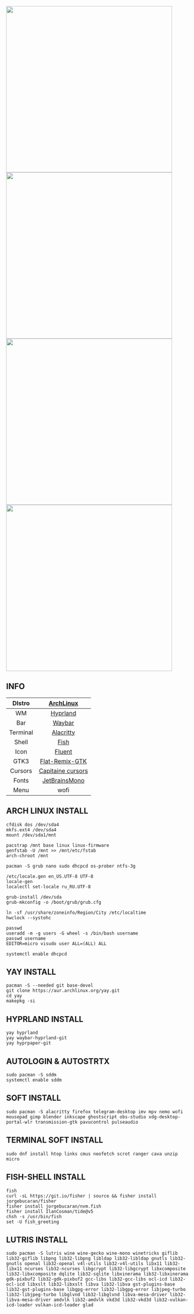 <img src="1" width="450" align="center"> 
<img src="1" width="450" align="center">
<img src="1" width="450" align="center">
<img src="1" width="450" align="center"> 
  
## INFO
|DIstro|[ArchLinux](https://archlinux.org/)|
|:---:|:---:|
|WM|[Hyprland](https://hyprland.org/)|
|Bar|[Waybar](https://github.com/Alexays/Waybar)|
|Terminal|[Alacritty](https://github.com/alacritty/alacritty)|
|Shell|[Fish](https://fishshell.com/)|
|Icon|[Fluent](https://github.com/vinceliuice/Fluent-icon-theme)|
|GTK3|[Flat-Remix-GTK](https://github.com/daniruiz/Flat-Remix-GTK)|
|Cursors|[Capitaine cursors](https://github.com/keeferrourke/capitaine-cursors)|
|Fonts|[JetBrainsMono](https://www.jetbrains.com/lp/mono/)|
|Menu|wofi|
  
## ARCH LINUX INSTALL
```
cfdisk dos /dev/sda4  
mkfs.ext4 /dev/sda4  
mount /dev/sda1/mnt  
  
pacstrap /mnt base linux linux-firmware  
genfstab -U /mnt >> /mnt/etc/fstab  
arch-chroot /mnt  
  
pacman -S grub nano sudo dhcpcd os-prober ntfs-3g  

/etc/locale.gen en_US.UTF-8 UTF-8  
locale-gen  
localectl set-locale ru_RU.UTF-8  

grub-install /dev/sda  
grub-mkconfig -o /boot/grub/grub.cfg  
  
ln -sf /usr/share/zoneinfo/Region/City /etc/localtime  
hwclock --systohc  

passwd  
useradd -m -g users -G wheel -s /bin/bash username  
passwd username  
EDITOR=micro visudo user ALL=(ALL) ALL  
  
systemctl enable dhcpcd  
```  
  
## YAY INSTALL
```  
pacman -S --needed git base-devel  
git clone https://aur.archlinux.org/yay.git  
cd yay  
makepkg -si  
```  
  
## HYPRLAND INSTALL
```  
yay hyprland  
yay waybar-hyprland-git  
yay hyprpaper-git  
```  
  
## AUTOLOGIN & AUTOSTRTX
```
sudo pacman -S sddm  
systemctl enable sddm  
``` 
  
## SOFT INSTALL
```
sudo pacman -S alacritty firefox telegram-desktop imv mpv nemo wofi mousepad gimp blender inkscape ghostscript obs-studio xdg-desktop-portal-wlr transmission-gtk pavucontrol pulseaudio  
```  
  
## TERMINAL SOFT INSTALL
```
sudo dnf install htop links cmus neofetch scrot ranger cava unzip micro  
```  
  
## FISH-SHELL INSTALL
```
fish  
curl -sL https://git.io/fisher | source && fisher install jorgebucaran/fisher  
fisher install jorgebucaran/nvm.fish  
fisher install IlanCosman/tide@v5  
chsh -s /usr/bin/fish  
set -U fish_greeting  
``` 
    
## LUTRIS INSTALL
```
sudo pacman -S lutris wine wine-gecko wine-mono winetricks giflib lib32-giflib libpng lib32-libpng libldap lib32-libldap gnutls lib32-gnutls openal lib32-openal v4l-utils lib32-v4l-utils libx11 lib32-libx11 ncurses lib32-ncurses libgcrypt lib32-libgcrypt libxcomposite lib32-libxcomposite dqlite lib32-sqlite libxinerama lib32-libxinerama gdk-pixbuf2 lib32-gdk-pixbuf2 gcc-libs lib32-gcc-libs ocl-icd lib32-ocl-icd libxslt lib32-libxslt libva lib32-libva gst-plugins-base lib32-gst-plugins-base libgpg-error lib32-libgpg-error libjpeg-turbo lib32-libjpeg-turbo libglvnd lib32-libglvnd libva-mesa-driver lib32-libva-mesa-driver amdvlk lib32-amdvlk vkd3d lib32-vkd3d lib32-vulkan-icd-loader vulkan-icd-loader glad    
``` 
  
